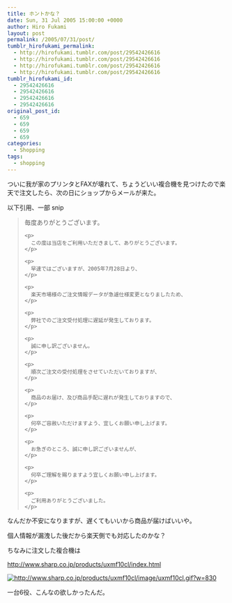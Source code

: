 ```yaml
---
title: ホントかな？
date: Sun, 31 Jul 2005 15:00:00 +0000
author: Hiro Fukami
layout: post
permalink: /2005/07/31/post/
tumblr_hirofukami_permalink:
  - http://hirofukami.tumblr.com/post/29542426616
  - http://hirofukami.tumblr.com/post/29542426616
  - http://hirofukami.tumblr.com/post/29542426616
  - http://hirofukami.tumblr.com/post/29542426616
tumblr_hirofukami_id:
  - 29542426616
  - 29542426616
  - 29542426616
  - 29542426616
original_post_id:
  - 659
  - 659
  - 659
  - 659
categories:
  - Shopping
tags:
  - shopping
---
```

<div class="section">
  <p>
    ついに我が家のプリンタとFAXが壊れて、ちょうどいい複合機を見つけたので楽天で注文したら、次の日にショップからメールが来た。
  </p>
  
  <p>
    以下引用、一部 snip
  </p>
  
  <blockquote>
    <p>
      毎度ありがとうございます。
    </p>
    
    <p>
      この度は当店をご利用いただきまして、ありがとうございます。
    </p>
    
    <p>
      早速ではございますが、2005年7月28日より、
    </p>
    
    <p>
      楽天市場様のご注文情報データが急遽仕様変更となりましたため、
    </p>
    
    <p>
      弊社でのご注文受付処理に遅延が発生しております。
    </p>
    
    <p>
      誠に申し訳ございません。
    </p>
    
    <p>
      順次ご注文の受付処理をさせていただいておりますが、
    </p>
    
    <p>
      商品のお届け、及び商品手配に遅れが発生しておりますので、
    </p>
    
    <p>
      何卒ご容赦いただけますよう、宜しくお願い申し上げます。
    </p>
    
    <p>
      お急ぎのところ、誠に申し訳ございませんが、
    </p>
    
    <p>
      何卒ご理解を賜りますよう宜しくお願い申し上げます。
    </p>
    
    <p>
      ご利用ありがとうございました。
    </p>
  </blockquote>
  
  <p>
    なんだか不安になりますが、遅くてもいいから商品が届けばいいや。
  </p>
  
  <p>
    個人情報が漏洩した後だから楽天側でも対応したのかな？
  </p>
  
  <p>
    ちなみに注文した複合機は
  </p>
  
  <p>
    <a href="http://www.sharp.co.jp/products/uxmf10cl/index.html" target="_blank"><a href="http://www.sharp.co.jp/products/uxmf10cl/index.html" target="_blank">http://www.sharp.co.jp/products/uxmf10cl/index.html</a></a>
  </p>
  
  <p>
    <a href="http://www.sharp.co.jp/products/uxmf10cl/image/uxmf10cl.gif" class="http-image" target="_blank"><img src="http://www.sharp.co.jp/products/uxmf10cl/image/uxmf10cl.gif?w=830" class="http-image" alt="http://www.sharp.co.jp/products/uxmf10cl/image/uxmf10cl.gif?w=830" data-recalc-dims="1" /></a>
  </p>
  
  <p>
    一台6役、こんなの欲しかったんだ。
  </p>
</div>